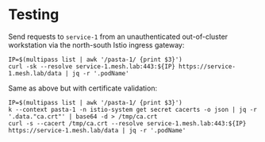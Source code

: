 # Testing

Send requests to `service-1` from an unauthenticated out-of-cluster workstation via the north-south Istio ingress gateway:
```console
IP=$(multipass list | awk '/pasta-1/ {print $3}')
curl -sk --resolve service-1.mesh.lab:443:${IP} https://service-1.mesh.lab/data | jq -r '.podName'
```

Same as above but with certificate validation:
```console
IP=$(multipass list | awk '/pasta-1/ {print $3}')
k --context pasta-1 -n istio-system get secret cacerts -o json | jq -r '.data."ca.crt"' | base64 -d > /tmp/ca.crt
curl -s --cacert /tmp/ca.crt --resolve service-1.mesh.lab:443:${IP} https://service-1.mesh.lab/data | jq -r '.podName'
```
